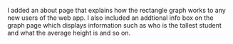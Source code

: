 I added an about page that explains how the rectangle graph works to any new users of the web app. I also included an addtional info box on the graph page which displays information such as who is the tallest student and what the average height is and so on. 
